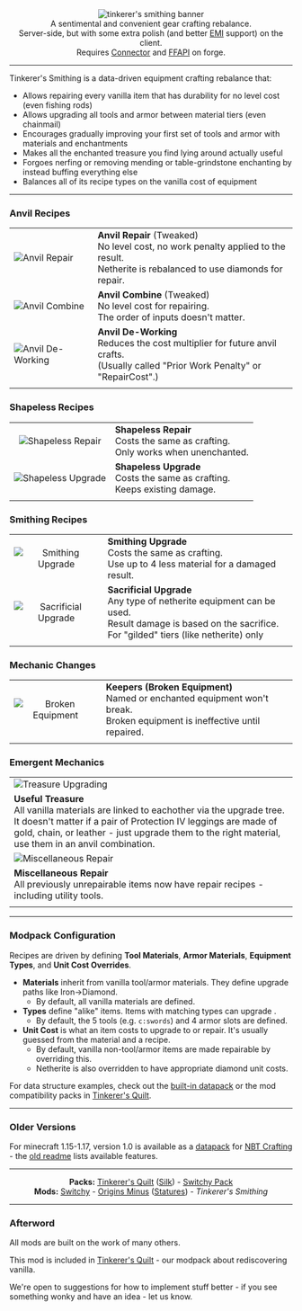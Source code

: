 <!--suppress HtmlDeprecatedTag, XmlDeprecatedElement -->
<center><img alt="tinkerer's smithing banner" src="https://cdn.modrinth.com/data/RhVpNN5O/images/a6122977eb9e1e1113a567f0e422c16960f8feaa.png" /><br/>
A sentimental and convenient gear crafting rebalance.<br/>
Server-side, but with some extra polish (and better <a href="https://modrinth.com/mod/emi">EMI</a> support) on the client.<br/>
Requires <a href="https://modrinth.com/mod/connector">Connector</a> and <a href="https://modrinth.com/mod/forgified-fabric-api">FFAPI</a> on forge.<br/>
</center>

---

Tinkerer's Smithing is a data-driven equipment crafting rebalance that:

- Allows repairing every vanilla item that has durability for no level cost (even fishing rods)
- Allows upgrading all tools and armor between material tiers (even chainmail)
- Encourages gradually improving your first set of tools and armor with materials and enchantments
- Makes all the enchanted treasure you find lying around actually useful
- Forgoes nerfing or removing mending or table-grindstone enchanting by instead buffing everything else
- Balances all of its recipe types on the vanilla cost of equipment

---

### Anvil Recipes

|                                                                                                                 |                                                                                                                                                     |
|-----------------------------------------------------------------------------------------------------------------|-----------------------------------------------------------------------------------------------------------------------------------------------------|
| ![Anvil Repair](https://cdn.modrinth.com/data/RhVpNN5O/images/f7ff03dbd4891e48f3fc31fcf8f2d013e802a34e.png)     | **Anvil Repair** (Tweaked)<br/> No level cost, no work penalty applied to the result.<br/> Netherite is rebalanced to use diamonds for repair.<br/> |
| ![Anvil Combine](https://cdn.modrinth.com/data/RhVpNN5O/images/e399470dd0d196aa877e7ff824620a2fed7d347d.png)    | **Anvil Combine** (Tweaked)<br/> No level cost for repairing.<br/> The order of inputs doesn't matter.<br/>                                         |
| ![Anvil De-Working](https://cdn.modrinth.com/data/RhVpNN5O/images/d51392e925b080a728e3fa49aaaf195cc1c55644.png) | **Anvil De-Working**<br/> Reduces the cost multiplier for future anvil crafts.<br/> (Usually called "Prior Work Penalty" or "RepairCost".)<br/>     |
|                                                                                                                 |                                                                                                                                                     |

### Shapeless Recipes

|                                                                                                                  |                                                                                              |
|:----------------------------------------------------------------------------------------------------------------:|----------------------------------------------------------------------------------------------|
| ![Shapeless Repair](https://cdn.modrinth.com/data/RhVpNN5O/images/1473dac04d7165f42200c1d14c4e9dbe146084f3.gif)  | **Shapeless Repair**<br/> Costs the same as crafting.<br/> Only works when unenchanted.<br/> |
| ![Shapeless Upgrade](https://cdn.modrinth.com/data/RhVpNN5O/images/35b23288618b4196a2c163de9d961779707f96f0.png) | **Shapeless Upgrade**<br/> Costs the same as crafting.<br/> Keeps existing damage.<br/>      |
|                                                                                                                  |                                                                                              |

### Smithing Recipes

|                                                                                                                    |                                                                                                                                                                       |
|:------------------------------------------------------------------------------------------------------------------:|-----------------------------------------------------------------------------------------------------------------------------------------------------------------------|
|  ![Smithing Upgrade](https://cdn.modrinth.com/data/RhVpNN5O/images/0b3eb56aad09e5ec7bac7017541b8d244e534449.gif)   | **Smithing Upgrade**<br/> Costs the same as crafting.<br/> Use up to 4 less material for a damaged result.<br/>                                                       |
| ![Sacrificial Upgrade](https://cdn.modrinth.com/data/RhVpNN5O/images/c280850dbf642ca662523b5aa3fa0a58b7424566.png) | **Sacrificial Upgrade**<br/> Any type of netherite equipment can be used.<br/> Result damage is based on the sacrifice.<br/> For "gilded" tiers (like netherite) only |
|                                                                                                                    |                                                                                                                                                                       |

### Mechanic Changes

|                                                                                                                 |                                                                                                                                         |
|:---------------------------------------------------------------------------------------------------------------:|-----------------------------------------------------------------------------------------------------------------------------------------|
| ![Broken Equipment](https://cdn.modrinth.com/data/RhVpNN5O/images/5a0f3230a213433f2bf8d53e4833aaea8d6bcac1.png) | **Keepers (Broken Equipment)**<br/> Named or enchanted equipment won't break.<br/> Broken equipment is ineffective until repaired.<br/> |
|                                                                                                                 |                                                                                                                                         |

### Emergent Mechanics

|                                                                                                                                                                                                                                                                               |
|-------------------------------------------------------------------------------------------------------------------------------------------------------------------------------------------------------------------------------------------------------------------------------|
| ![Treasure Upgrading](https://cdn.modrinth.com/data/RhVpNN5O/images/aed8e9f96c645eb5dc2a608f624ca8742e4545fc.png)                                                                                                                                                             |
| **Useful Treasure**<br/> All vanilla materials are linked to eachother via the upgrade tree.<br/> It doesn't matter if a pair of Protection IV leggings are made of gold, chain, or leather - just upgrade them to the right material, use them in an anvil combination.<br/> |
| ![Miscellaneous Repair](https://cdn.modrinth.com/data/RhVpNN5O/images/cbaab6458d13eb934ab237855af8c6a99c063c71.png)                                                                                                                                                           |
| **Miscellaneous Repair**<br/> All previously unrepairable items now have repair recipes - including utility tools.                                                                                                                                                            |
|                                                                                                                                                                                                                                                                               |

---

### Modpack Configuration

Recipes are driven by defining **Tool Materials**, **Armor Materials**, **Equipment Types**, and **Unit Cost Overrides**.

- **Materials** inherit from vanilla tool/armor materials. They define upgrade paths like Iron->Diamond.
    - By default, all vanilla materials are defined.
- **Types** define "alike" items. Items with matching types can upgrade .
    - By default, the 5 tools (e.g. `c:swords`) and 4 armor slots are defined.
- **Unit Cost** is what an item costs to upgrade to or repair. It's usually guessed from the material and a recipe.
    - By default, vanilla non-tool/armor items are made repairable by overriding this.
    - Netherite is also overridden to have appropriate diamond unit costs.

For data structure examples, check out the [built-in datapack](https://github.com/sisby-folk/tinkerers-smithing/tree/1.19/src/main/resources/data/minecraft) or the mod compatibility packs in [Tinkerer's Quilt](https://github.com/sisby-folk/tinkerers-quilt/tree/1.19_modded/resources/datapacks).

---

### Older Versions

For minecraft 1.15-1.17, version 1.0 is available as a [datapack](https://download-directory.github.io/?url=https://github.com/sisby-folk/tinkerers-smithing/tree/nbtc2/src/main/resources) for [NBT Crafting](https://modrinth.com/mod/nbt-crafting) - the [old readme](https://github.com/sisby-folk/tinkerers-smithing/blob/nbtc2-experiments/README.md) lists available features.

---

<center><b>Packs:</b> <a href="https://modrinth.com/modpack/tinkerers-quilt">Tinkerer's Quilt</a> (<a href="https://modrinth.com/modpack/tinkerers-silk">Silk</a>) - <a href="https://modrinth.com/modpack/switchy-pack">Switchy Pack</a></center>
<center><b>Mods:</b> <a href="https://modrinth.com/mod/switchy">Switchy</a> - <a href="https://modrinth.com/mod/origins-minus">Origins Minus</a> (<a href="https://modrinth.com/mod/tinkerers-statures">Statures</a>) - <i>Tinkerer's Smithing</i></center>

---

### Afterword

All mods are built on the work of many others.

This mod is included in [Tinkerer's Quilt](https://modrinth.com/modpack/tinkerers-quilt) - our modpack about rediscovering vanilla.

We're open to suggestions for how to implement stuff better - if you see something wonky and have an idea - let us know.
